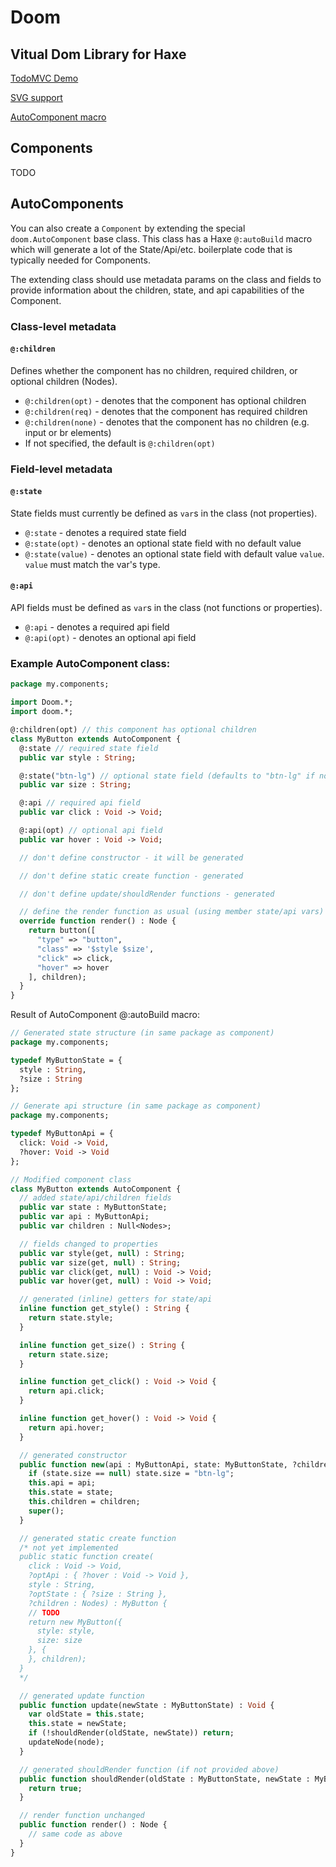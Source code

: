 # Doom

## Vitual Dom Library for Haxe

[TodoMVC Demo](https://rawgit.com/fponticelli/doom/master/demo/00.todomvc/index.html)

[SVG support](https://rawgit.com/fponticelli/doom/master/demo/01.svg/www/index.html)

[AutoComponent macro](https://rawgit.com/fponticelli/doom/master/demo/03.autocomponent/www/index.html)

## Components

TODO

## AutoComponents

You can also create a `Component` by extending the special `doom.AutoComponent`
base class.  This class has a Haxe `@:autoBuild` macro which will generate
a lot of the State/Api/etc. boilerplate code that is typically needed for
Components.

The extending class should use metadata params on the class and fields
to provide information about the children, state, and api capabilities
of the Component.

### Class-level metadata

#### `@:children`

Defines whether the component has no children, required
children, or optional children (Nodes).

- `@:children(opt)` - denotes that the component has optional children
- `@:children(req)` - denotes that the component has required children
- `@:children(none)` - denotes that the component has no children (e.g. input or br elements)
- If not specified, the default is `@:children(opt)`

### Field-level metadata

#### `@:state`

State fields must currently be defined as `var`s in the class (not
properties).

- `@:state` - denotes a required state field
- `@:state(opt)` - denotes an optional state field with no default value
- `@:state(value)` - denotes an optional state field with default value `value`.  `value` must match the var's type.

#### `@:api`

API fields must be defined as `var`s in the class (not functions or
properties).

- `@:api` - denotes a required api field
- `@:api(opt)` - denotes an optional api field

### Example AutoComponent class:

```haxe
package my.components;

import Doom.*;
import doom.*;

@:children(opt) // this component has optional children
class MyButton extends AutoComponent {
  @:state // required state field
  public var style : String;

  @:state("btn-lg") // optional state field (defaults to "btn-lg" if not provided by the caller)
  public var size : String;

  @:api // required api field
  public var click : Void -> Void;

  @:api(opt) // optional api field
  public var hover : Void -> Void;

  // don't define constructor - it will be generated

  // don't define static create function - generated

  // don't define update/shouldRender functions - generated

  // define the render function as usual (using member state/api vars)
  override function render() : Node {
    return button([
      "type" => "button",
      "class" => '$style $size',
      "click" => click,
      "hover" => hover
    ], children);
  }
}
```

Result of AutoComponent @:autoBuild macro:

```haxe
// Generated state structure (in same package as component)
package my.components;

typedef MyButtonState = {
  style : String,
  ?size : String
};

// Generate api structure (in same package as component)
package my.components;

typedef MyButtonApi = {
  click: Void -> Void,
  ?hover: Void -> Void
};

// Modified component class
class MyButton extends AutoComponent {
  // added state/api/children fields
  public var state : MyButtonState;
  public var api : MyButtonApi;
  public var children : Null<Nodes>;

  // fields changed to properties
  public var style(get, null) : String;
  public var size(get, null) : String;
  public var click(get, null) : Void -> Void;
  public var hover(get, null) : Void -> Void;

  // generated (inline) getters for state/api
  inline function get_style() : String {
    return state.style;
  }

  inline function get_size() : String {
    return state.size;
  }

  inline function get_click() : Void -> Void {
    return api.click;
  }

  inline function get_hover() : Void -> Void {
    return api.hover;
  }

  // generated constructor
  public function new(api : MyButtonApi, state: MyButtonState, ?children : Nodes) {
    if (state.size == null) state.size = "btn-lg";
    this.api = api;
    this.state = state;
    this.children = children;
    super();
  }

  // generated static create function
  /* not yet implemented
  public static function create(
    click : Void -> Void,
    ?optApi : { ?hover : Void -> Void },
    style : String,
    ?optState : { ?size : String },
    ?children : Nodes) : MyButton {
    // TODO
    return new MyButton({
      style: style,
      size: size
    }, {
    }, children);
  }
  */

  // generated update function
  public function update(newState : MyButtonState) : Void {
    var oldState = this.state;
    this.state = newState;
    if (!shouldRender(oldState, newState)) return;
    updateNode(node);
  }

  // generated shouldRender function (if not provided above)
  public function shouldRender(oldState : MyButtonState, newState : MyButtonState) : Bool {
    return true;
  }

  // render function unchanged
  public function render() : Node {
    // same code as above
  }
}
```
